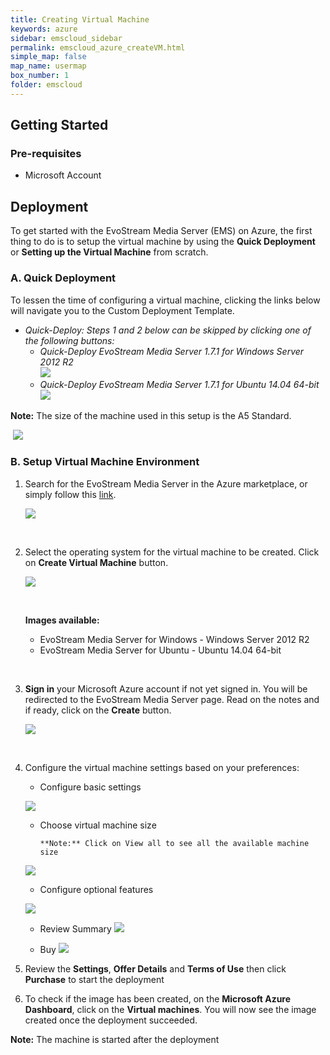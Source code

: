 ```yaml
---
title: Creating Virtual Machine
keywords: azure
sidebar: emscloud_sidebar
permalink: emscloud_azure_createVM.html
simple_map: false
map_name: usermap
box_number: 1
folder: emscloud
---
```






## Getting Started

### Pre-requisites

- Microsoft Account






## Deployment

To get started with the EvoStream Media Server (EMS) on Azure, the first thing to do is to setup the virtual machine by using the **Quick Deployment** or **Setting up the Virtual Machine** from scratch. 



### A.	Quick Deployment

To lessen the time of configuring a virtual machine, clicking the links below will navigate you to the Custom Deployment Template.

- _Quick-Deploy: Steps 1 and 2 below can be skipped by clicking one of the following buttons:_  
  - _Quick-Deploy EvoStream Media Server 1.7.1 for Windows Server 2012 R2_  
    <a href="https://portal.azure.com/#create/Microsoft.Template/uri/https%3A%2F%2Fraw.githubusercontent.com%2FEvoStream%2Fevostream_addons%2Fmaster%2Fazure_templates%2Fems171_windows2012%2Fazuredeploy.json" target="_blank"><img src="http://azuredeploy.net/deploybutton.png"/></a>
  - _Quick-Deploy EvoStream Media Server 1.7.1 for Ubuntu 14.04 64-bit_  
    <a href="https://portal.azure.com/#create/Microsoft.Template/uri/https%3A%2F%2Fraw.githubusercontent.com%2FEvoStream%2Fevostream_addons%2Fmaster%2Fazure_templates%2Fems171_ubuntu1404%2Fazuredeploy.json" target="_blank"><img src="http://azuredeploy.net/deploybutton.png"/></a>


**Note:** The size of the machine used in this setup is the A5 Standard.

​	![](../images/emscloud/A5.jpg)





### B.	Setup Virtual Machine Environment

1. Search for the EvoStream Media Server in the Azure marketplace, or simply follow this [link](https://azure.microsoft.com/en-us/marketplace/partners/evostream-inc/evostream-media-server/).

   ![](../images/emscloud/homepage.JPG)

   ​

2. Select the operating system for the virtual machine to be created. Click on **Create Virtual Machine** button.

   ![](../images/emscloud/OSselect.jpg)

   ​

   **Images available:**

   - EvoStream Media Server for Windows - Windows Server 2012 R2
   - EvoStream Media Server for Ubuntu - Ubuntu 14.04 64-bit

   ​

3. **Sign in** your Microsoft Azure account if not yet signed in. You will be redirected to the EvoStream Media Server page.  Read on the notes and if ready, click on the **Create** button.

   ![](../images/emscloud/create_windows.JPG)

   ​

4. Configure the virtual machine settings based on your preferences:

   - Configure basic settings

	![](../images/emscloud/basics.jpg)


   - Choose virtual machine size

         **Note:** Click on View all to see all the available machine size

	![](../images/emscloud/size.jpg)


   - Configure optional features

	![](../images/emscloud/optional.jpg)


   - Review Summary
	![](../images/emscloud/summary.jpg)


   - Buy
	![](../images/emscloud/buy.jpg)



5. Review the **Settings**, **Offer Details** and **Terms of Use** then click **Purchase** to start the deployment

6. To check if the image has been created, on the **Microsoft Azure Dashboard**, click on the **Virtual machines**. You will now see the image created once the deployment succeeded.

**Note:** The machine is started after the deployment